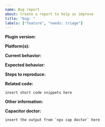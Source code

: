```yaml
---
name: Bug report
about: Create a report to help us improve
title: "bug: "
labels: ["feature", "needs: triage"]
---
```


**Plugin version:**
<!-- List the plugin version that this bug affects. -->



**Platform(s):**
<!-- List the platforms that this bug affects. -->



**Current behavior:**
<!-- Describe how the bug manifests. -->



**Expected behavior:**
<!-- Describe what the behavior would be without the bug. -->



**Steps to reproduce:**
<!-- Please explain the steps required to reproduce the issue. -->



**Related code:**
<!-- Code which helps to reproduce or better understand the issue. -->

```
insert short code snippets here
```

**Other information:**
<!-- List any other information that is relevant to your issue. Device information, stack traces, screenshots, related issues, etc. -->



**Capacitor doctor:**
<!-- Run `npx cap doctor` in a terminal and paste the output below. -->

```
insert the output from `npx cap doctor` here
```
